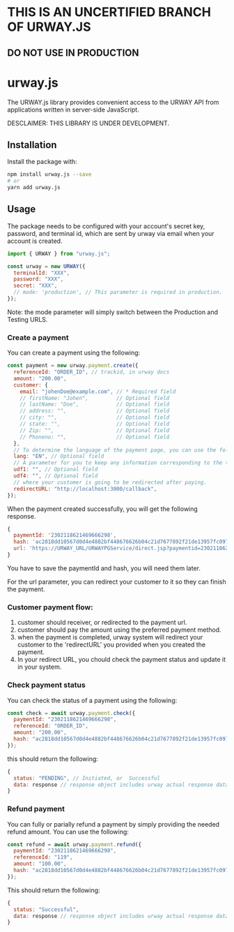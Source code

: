 # THIS IS AN UNCERTIFIED BRANCH OF URWAY.JS
## DO NOT USE IN PRODUCTION

# urway.js

The URWAY.js library provides convenient access to the URWAY API from
applications written in server-side JavaScript.

DESCLAIMER: THIS LIBRARY IS UNDER DEVELOPMENT.

## Installation

Install the package with:

```sh
npm install urway.js --save
# or
yarn add urway.js
```

## Usage

The package needs to be configured with your account's secret key, password, and terminal id, which are sent by urway via email when your account is created.

```js
import { URWAY } from "urway.js";

const urway = new URWAY({
  terminalId: "XXX",
  password: "XXX",
  secret: "XXX",
  // mode: 'production', // This parameter is required in production.
});
```

Note: the mode parameter will simply switch between the Production and Testing URLS.

### Create a payment

You can create a payment using the following:

```js
const payment = new urway.payment.create({
  referenceId: "ORDER_ID", // trackid, in urway docs
  amount: "200.00",
  customer: {
    email: "johenDoe@example.com", // * Required field
    // firstName: "Johen",         // Optional field
    // lastName: "Doe",            // Optional field
    // address: "",                // Optional field
    // city: "",                   // Optional field
    // state: "",                  // Optional field
    // Zip: "",                    // Optional field
    // Phoneno: "",                // Optional field
  },
  // To determine the language of the payment page, you can use the following values: EN, AR (default is EN)
  lang: "EN", // Optional field
  // A parameter for you to keep any information corresponding to the transaction.
  udf1: "", // Optional field
  udf4: "", // Optional field
  // where your customer is going to be redirected after paying.
  redirectURL: "http://localhost:3000/callback",
});
```

When the payment created successfully, you will get the following response.

```js
{
  paymentId: '2302118621469666298',
  hash: 'ac2818dd10567d0d4e4882bf448676626b04c21d7677892f21de13957fc0971c',
  url: 'https://URWAY_URL/URWAYPGService/direct.jsp?paymentid=2302118621469666298'
}
```

You have to save the paymentId and hash, you will need them later.

For the url parameter, you can redirect your customer to it so they can finish the payment.

### Customer payment flow:

1. customer should receiver, or redirected to the payment url.
2. customer should pay the amount using the preferred payment method.
3. when the payment is completed, urway system will redirect your customer to the 'redirectURL' you provided when you created the payment.
4. In your redirect URL, you chould check the payment status and update it in your system.

### Check payment status

You can check the status of a payment using the following:

```js
const check = await urway.payment.check({
  paymentId: "2302118621469666298",
  referenceId: "ORDER_ID",
  amount: "200.00",
  hash: "ac2818dd10567d0d4e4882bf448676626b04c21d7677892f21de13957fc0971c",
});
```

this should return the following:

```js
{
  status: "PENDING", // Initiated, or  Successful
  data: response // response object includes urway actual response data   
}
```

### Refund payment

You can fully or parially refund a payment by simply providing the needed refund amount.
You can use the following:

```js
const refund = await urway.payment.refund({
  paymentId: "2302118621469666298",
  referenceId: "119",
  amount: "100.00",
  hash: "ac2818dd10567d0d4e4882bf448676626b04c21d7677892f21de13957fc0971c",
});
```

This should return the following:

```js
{
  status: "Successful",
  data: response // response object includes urway actual response data   
}
```
